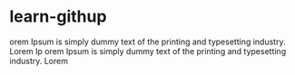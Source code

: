 # learn-githup
orem Ipsum is simply dummy text of the printing and typesetting industry. Lorem Ip
orem Ipsum is simply dummy text of the printing and typesetting industry. Lorem 

